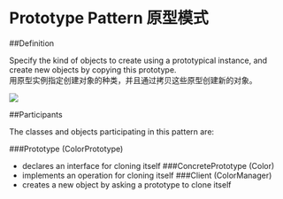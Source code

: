 # Prototype Pattern 原型模式
##Definition

Specify the kind of objects to create using a prototypical instance, and create new objects by copying this prototype.
<br>用原型实例指定创建对象的种类，并且通过拷贝这些原型创建新的对象。

![](https://github.com/QianMo/Unity-Design-Pattern/blob/master/UML_Picture/prototype.gif)


##Participants

The classes and objects participating in this pattern are:

###Prototype  (ColorPrototype)
* declares an interface for cloning itself
###ConcretePrototype  (Color)
* implements an operation for cloning itself
###Client  (ColorManager)
* creates a new object by asking a prototype to clone itself

